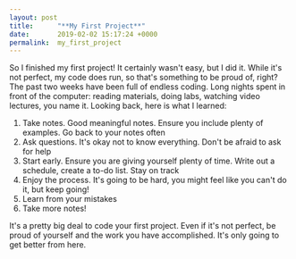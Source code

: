```yaml
---
layout: post
title:      "**My First Project**"
date:       2019-02-02 15:17:24 +0000
permalink:  my_first_project
---
```



So I finished my first project! It certainly wasn't easy, but I did it. While it's not perfect, my code does run, so that's something to be proud of, right? The past two weeks have been full of endless coding. Long nights spent in front of the computer: reading materials, doing labs, watching video lectures, you name it. Looking back, here is what I learned:

1. Take notes. Good meaningful notes. Ensure you include plenty of examples. Go back to your notes often
2. Ask questions. It's okay not to know everything. Don't be afraid to ask for help
3. Start early. Ensure you are giving yourself plenty of time. Write out a schedule, create a to-do list. Stay on track
4. Enjoy the process. It's going to be hard, you might feel like you can't do it, but keep going!
5. Learn from your mistakes
6. Take more notes!

It's a pretty big deal to code your first project. Even if it's not perfect, be proud of yourself and the work you have accomplished. It's only going to get better from here.
